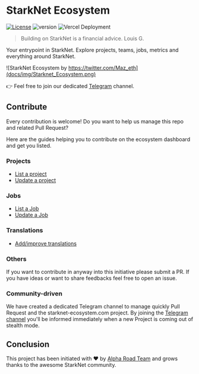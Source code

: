 # StarkNet Ecosystem
[![License](https://img.shields.io/badge/License-Apache_2.0-blue.svg)](https://opensource.org/licenses/Apache-2.0) ![version](https://img.shields.io/badge/version-2.0.0-blue) ![Vercel Deployment](https://img.shields.io/github/deployments/419Labs/starknet-ecosystem.com/production?label=vercel)

> Building on StarkNet is a financial advice.
> Louis G.

Your entrypoint in StarkNet. Explore projects, teams, jobs, metrics and everything around StarkNet.

![StarkNet Ecosystem by https://twitter.com/Maz_eth](docs/img/Starknet_Ecosystem.png)

👉 Feel free to join our dedicated [Telegram](https://t.me/starknet_ecosystem) channel.

## Contribute

Every contribution is welcome! Do you want to help us manage this repo and related Pull Request?

Here are the guides helping you to contribute on the ecosystem dashboard and get you listed.

### Projects

+ [List a project](docs/add-job.md)
+ [Update a project](docs/update-project.md)

### Jobs

+ [List a Job](docs/add-job.md)
+ [Update a Job](docs/update-job.md)

### Translations

+ [Add/improve translations](docs/translations.md)


### Others

If you want to contribute in anyway into this initiative please submit a PR. If you have ideas or want to share feedbacks feel free to open an issue.

### Community-driven

We have created a dedicated Telegram channel to manage quickly Pull Request and the starknet-ecosystem.com project.
By joining the [Telegram channel](https://t.me/starknet_ecosystem) you'll be informed immediately when a new Project is coming out of stealth mode.

## Conclusion

This project has been initiated with ❤️ by [Alpha Road Team](https://twitter.com/alpharoad_fi) and grows thanks to the awesome StarkNet community.
